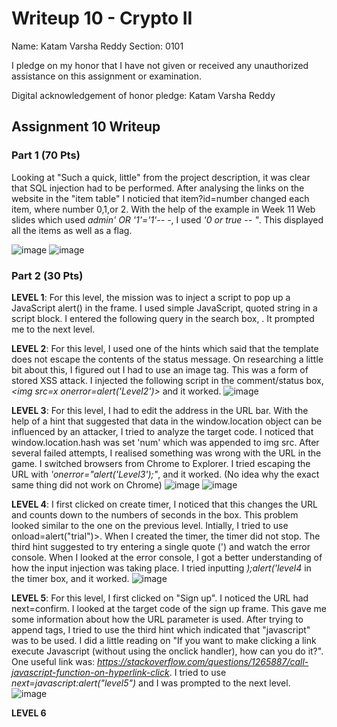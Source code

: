 Writeup 10 - Crypto II
=====

Name: Katam Varsha Reddy
Section: 0101

I pledge on my honor that I have not given or received any unauthorized assistance on this assignment or examination.

Digital acknowledgement of honor pledge: Katam Varsha Reddy

## Assignment 10 Writeup

### Part 1 (70 Pts)
Looking at "Such a quick, little" from the project description, it was clear that SQL injection had to be performed. After analysing the links on the website in the "item table" I noticied that item?id=number changed each item, where number 0,1,or 2. With the help of the example in Week 11 Web slides which used *admin' OR '1'='1'-- -*, I used *'0 or true -- "*. This displayed all the items as well as a
flag.                                                                                                                                   

![image](https://user-images.githubusercontent.com/42913716/49681302-8b490d80-fa6d-11e8-84f3-ec11c52f26b1.png)
![image](https://user-images.githubusercontent.com/42913716/49681279-f34b2400-fa6c-11e8-934e-d725f88b23cc.png)

### Part 2 (30 Pts)
**LEVEL 1**: For this level, the mission was to inject a script to pop up a JavaScript alert() in the frame. I used simple JavaScript, quoted string in a script block. I entered the following query in the search box, *<script>alert("Level 1")</script>*. It prompted me to the next level.

**LEVEL 2**: For this level, I used one of the hints which said that the template does not escape the contents of the status message. On researching a little bit about this, I figured out I had to use an image tag. This was a form of stored XSS attack. I injected the following script in the comment/status box, *<img src=x onerror=alert('Level2')>* and it worked. 
![image](https://user-images.githubusercontent.com/42913716/49679493-d2c59e80-fa59-11e8-99f4-835e0267adb5.png)

**LEVEL 3**: For this level, I had to edit the address in the URL bar. With the help of a hint that suggested that data in the window.location object can be influenced by an attacker, I tried to analyze the target code. I noticed that window.location.hash was set 
'num' which was appended to img src. After several failed attempts, I realised something was wrong with the URL in the game. I switched browsers from Chrome to Explorer. I tried escaping the URL with *'onerror="alert('Level3');"*, and it worked. (No idea why the exact same thing did not work on Chrome)
![image](https://user-images.githubusercontent.com/42913716/49680434-305de900-fa62-11e8-81c3-abfef89e3e2c.png)
![image](https://user-images.githubusercontent.com/42913716/49680628-acf1c700-fa64-11e8-9db0-8addfc02bdd6.png)

**LEVEL 4**: I first clicked on create timer, I noticed that this changes the URL and counts down to the numbers of seconds in the box. This problem looked similar to the one on the previous level. Intially, I tried to use onload=alert("trial")>. When I created the timer, the timer did not stop. The third hint suggested to try entering a single quote (') and watch the error console. When I looked at the error console, I got a better understanding of how the input injection was taking place. I tried inputting *);alert('level4* in the timer box, and it worked.
![image](https://user-images.githubusercontent.com/42913716/49680888-c0eaf800-fa67-11e8-8638-d495827de065.png)

**LEVEL 5**: For this level, I first clicked on "Sign up". I noticed the URL had next=confirm. I looked at the target code of the sign up frame. This gave me some information about how the URL parameter is used. After trying to append tags, I tried to use the third hint which indicated that "javascript" was to be used. I did a little reading on "If you want to make clicking a link execute Javascript (without using the onclick handler), how can you do it?". One useful link was: *https://stackoverflow.com/questions/1265887/call-javascript-function-on-hyperlink-click*. I tried to use *next=javascript:alert("level5")* and I was prompted to the next level.
![image](https://user-images.githubusercontent.com/42913716/49681438-a9b00880-fa6f-11e8-9979-0e6b9539b46e.png)

**LEVEL 6**


